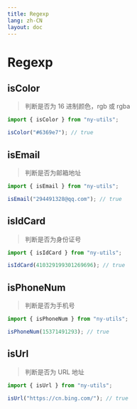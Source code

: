 ```yaml
---
title: Regexp
lang: zh-CN
layout: doc
---
```


# Regexp

## isColor

> 判断是否为 16 进制颜色，rgb 或 rgba

```js
import { isColor } from "ny-utils";

isColor("#6369e7"); // true
```

## isEmail

> 判断是否为邮箱地址

```js
import { isEmail } from "ny-utils";

isEmail("294491328@qq.com"); // true
```

## isIdCard

> 判断是否为身份证号

```js
import { isIdCard } from "ny-utils";

isIdCard(410329199301269696); // true
```

## isPhoneNum

> 判断是否为手机号

```js
import { isPhoneNum } from "ny-utils";

isPhoneNum(15371491293); // true
```

## isUrl

> 判断是否为 URL 地址

```js
import { isUrl } from "ny-utils";

isUrl("https://cn.bing.com/"); // true
```
